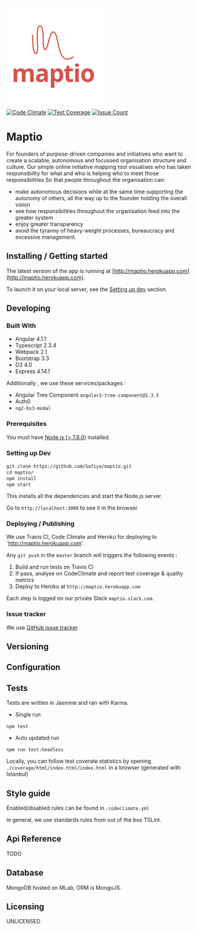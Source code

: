 ![Logo of the project](./public/images/logo.png)

[![Code Climate](https://codeclimate.com/repos/58ddc02f974e760287000b1d/badges/be1b4f8e1652075411b3/gpa.svg)](https://codeclimate.com/repos/58ddc02f974e760287000b1d/feed)
[![Test Coverage](https://codeclimate.com/repos/58ddc02f974e760287000b1d/badges/be1b4f8e1652075411b3/coverage.svg)](https://codeclimate.com/repos/58ddc02f974e760287000b1d/coverage)
[![Issue Count](https://codeclimate.com/repos/58ddc02f974e760287000b1d/badges/be1b4f8e1652075411b3/issue_count.svg)](https://codeclimate.com/repos/58ddc02f974e760287000b1d/feed)

# Maptio

For founders of purpose-driven companies and initiatives who want to create a scalable, autonomous and focussed organisation structure and culture.
Our simple online initiative mapping tool visualises who has taken responsibility for what and who is helping who to meet those responsibilities
So that people throughout the organisation can: 

- make autonomous decisions while at the same time supporting the autonomy of others, all the way up to the founder holding the overall vision
- see how responsibilities throughout the organisation feed into the greater system
- enjoy greater transparency
- avoid the tyranny of heavy-weight processes, bureaucracy and excessive management.

## Installing / Getting started

The latest version of the app is running at [http://maptio.herokuapp.com](http://maptio.herokuapp.com).

To launch it on your local server, see the [Setting up dev](#setting-up-dev) section.

## Developing

### Built With

- Angular 4.1.1
- Typescript 2.3.4
- Webpack 2.1
- Bootstrap 3.3
- D3 4.0
- Express 4.14.1

Additionally , we use these services/packages : 
- Angular Tree Component `angular2-tree-component@1.3.5`
- Auth0
- `ng2-bs3-modal`

### Prerequisites

You must have [Node.js (> 7.8.0)](https://nodejs.org/en/download/) installed.

### Setting up Dev

```shell
git clone https://github.com/Safiya/maptio.git
cd maptio/
npm install
npm start
```
This installs all the dependencies and start the  Node.js server.

Go to  `http://localhost:3000` to see it in the browser.

### Deploying / Publishing

We use Travis CI,  Code Climate and Heroku for deploying to `http://maptio.herokuapp.com'.

Any `git push` in the `master` branch will triggers the following events : 

1. Build and run tests on Travis CI
2. If pass, analyse on CodeClimate and report test coverage & quality metrics
3. Deploy to Heroku at `http://maptio.herokuapp.com`

Each step is logged on our private Slack `maptio.slack.com`.

### Issue tracker

We use [GitHub issue tracker](https://github.com/Safiyya/maptio/issues).

## Versioning

## Configuration

## Tests

Tests are written in Jasmine and ran with Karma.

- Single run 
```shell
npm test
```

- Auto updated run 
```shell
npm run test:headless
```

Locally, you can follow test coverate statistics by opening `./coverage/html/index.html/index.html` in a browser (generated with Istanbul)

## Style guide

Enabled/disabled rules can be found in `.codeclimate.yml`

In general, we use standards rules from out of the box TSLint.

## Api Reference

TODO 

## Database

MongoDB hosted on MLab, ORM is MongoJS.

## Licensing

UNLICENSED